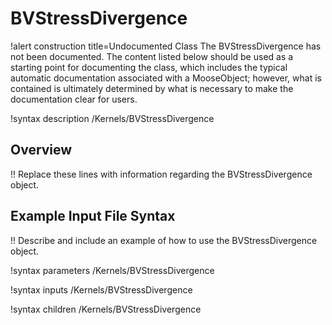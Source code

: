# BVStressDivergence

!alert construction title=Undocumented Class
The BVStressDivergence has not been documented. The content listed below should be used as a starting point for
documenting the class, which includes the typical automatic documentation associated with a
MooseObject; however, what is contained is ultimately determined by what is necessary to make the
documentation clear for users.

!syntax description /Kernels/BVStressDivergence

## Overview

!! Replace these lines with information regarding the BVStressDivergence object.

## Example Input File Syntax

!! Describe and include an example of how to use the BVStressDivergence object.

!syntax parameters /Kernels/BVStressDivergence

!syntax inputs /Kernels/BVStressDivergence

!syntax children /Kernels/BVStressDivergence
